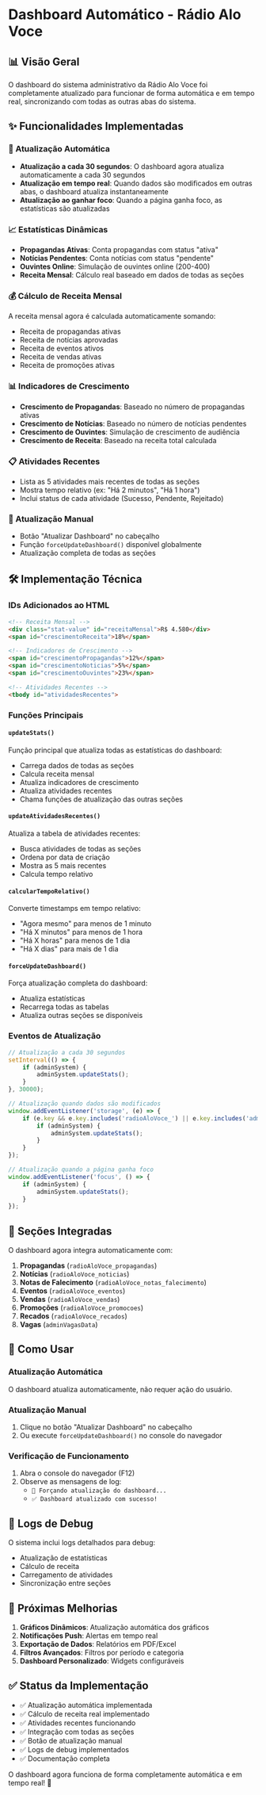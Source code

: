 # Dashboard Automático - Rádio Alo Voce

## 📊 Visão Geral

O dashboard do sistema administrativo da Rádio Alo Voce foi completamente atualizado para funcionar de forma automática e em tempo real, sincronizando com todas as outras abas do sistema.

## ✨ Funcionalidades Implementadas

### 🔄 Atualização Automática
- **Atualização a cada 30 segundos**: O dashboard agora atualiza automaticamente a cada 30 segundos
- **Atualização em tempo real**: Quando dados são modificados em outras abas, o dashboard atualiza instantaneamente
- **Atualização ao ganhar foco**: Quando a página ganha foco, as estatísticas são atualizadas

### 📈 Estatísticas Dinâmicas
- **Propagandas Ativas**: Conta propagandas com status "ativa"
- **Notícias Pendentes**: Conta notícias com status "pendente"
- **Ouvintes Online**: Simulação de ouvintes online (200-400)
- **Receita Mensal**: Cálculo real baseado em dados de todas as seções

### 💰 Cálculo de Receita Mensal
A receita mensal agora é calculada automaticamente somando:
- Receita de propagandas ativas
- Receita de notícias aprovadas
- Receita de eventos ativos
- Receita de vendas ativas
- Receita de promoções ativas

### 📊 Indicadores de Crescimento
- **Crescimento de Propagandas**: Baseado no número de propagandas ativas
- **Crescimento de Notícias**: Baseado no número de notícias pendentes
- **Crescimento de Ouvintes**: Simulação de crescimento de audiência
- **Crescimento de Receita**: Baseado na receita total calculada

### 📋 Atividades Recentes
- Lista as 5 atividades mais recentes de todas as seções
- Mostra tempo relativo (ex: "Há 2 minutos", "Há 1 hora")
- Inclui status de cada atividade (Sucesso, Pendente, Rejeitado)

### 🔧 Atualização Manual
- Botão "Atualizar Dashboard" no cabeçalho
- Função `forceUpdateDashboard()` disponível globalmente
- Atualização completa de todas as seções

## 🛠️ Implementação Técnica

### IDs Adicionados ao HTML
```html
<!-- Receita Mensal -->
<div class="stat-value" id="receitaMensal">R$ 4.580</div>
<span id="crescimentoReceita">18%</span>

<!-- Indicadores de Crescimento -->
<span id="crescimentoPropagandas">12%</span>
<span id="crescimentoNoticias">5%</span>
<span id="crescimentoOuvintes">23%</span>

<!-- Atividades Recentes -->
<tbody id="atividadesRecentes">
```

### Funções Principais

#### `updateStats()`
Função principal que atualiza todas as estatísticas do dashboard:
- Carrega dados de todas as seções
- Calcula receita mensal
- Atualiza indicadores de crescimento
- Atualiza atividades recentes
- Chama funções de atualização das outras seções

#### `updateAtividadesRecentes()`
Atualiza a tabela de atividades recentes:
- Busca atividades de todas as seções
- Ordena por data de criação
- Mostra as 5 mais recentes
- Calcula tempo relativo

#### `calcularTempoRelativo()`
Converte timestamps em tempo relativo:
- "Agora mesmo" para menos de 1 minuto
- "Há X minutos" para menos de 1 hora
- "Há X horas" para menos de 1 dia
- "Há X dias" para mais de 1 dia

#### `forceUpdateDashboard()`
Força atualização completa do dashboard:
- Atualiza estatísticas
- Recarrega todas as tabelas
- Atualiza outras seções se disponíveis

### Eventos de Atualização
```javascript
// Atualização a cada 30 segundos
setInterval(() => {
    if (adminSystem) {
        adminSystem.updateStats();
    }
}, 30000);

// Atualização quando dados são modificados
window.addEventListener('storage', (e) => {
    if (e.key && e.key.includes('radioAloVoce_') || e.key.includes('adminVagasData')) {
        if (adminSystem) {
            adminSystem.updateStats();
        }
    }
});

// Atualização quando a página ganha foco
window.addEventListener('focus', () => {
    if (adminSystem) {
        adminSystem.updateStats();
    }
});
```

## 🎯 Seções Integradas

O dashboard agora integra automaticamente com:

1. **Propagandas** (`radioAloVoce_propagandas`)
2. **Notícias** (`radioAloVoce_noticias`)
3. **Notas de Falecimento** (`radioAloVoce_notas_falecimento`)
4. **Eventos** (`radioAloVoce_eventos`)
5. **Vendas** (`radioAloVoce_vendas`)
6. **Promoções** (`radioAloVoce_promocoes`)
7. **Recados** (`radioAloVoce_recados`)
8. **Vagas** (`adminVagasData`)

## 🚀 Como Usar

### Atualização Automática
O dashboard atualiza automaticamente, não requer ação do usuário.

### Atualização Manual
1. Clique no botão "Atualizar Dashboard" no cabeçalho
2. Ou execute `forceUpdateDashboard()` no console do navegador

### Verificação de Funcionamento
1. Abra o console do navegador (F12)
2. Observe as mensagens de log:
   - `🔄 Forçando atualização do dashboard...`
   - `✅ Dashboard atualizado com sucesso!`

## 📝 Logs de Debug

O sistema inclui logs detalhados para debug:
- Atualização de estatísticas
- Cálculo de receita
- Carregamento de atividades
- Sincronização entre seções

## 🔮 Próximas Melhorias

1. **Gráficos Dinâmicos**: Atualização automática dos gráficos
2. **Notificações Push**: Alertas em tempo real
3. **Exportação de Dados**: Relatórios em PDF/Excel
4. **Filtros Avançados**: Filtros por período e categoria
5. **Dashboard Personalizado**: Widgets configuráveis

## ✅ Status da Implementação

- ✅ Atualização automática implementada
- ✅ Cálculo de receita real implementado
- ✅ Atividades recentes funcionando
- ✅ Integração com todas as seções
- ✅ Botão de atualização manual
- ✅ Logs de debug implementados
- ✅ Documentação completa

O dashboard agora funciona de forma completamente automática e em tempo real! 🎉 